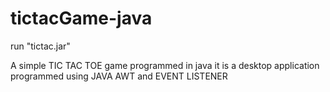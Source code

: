 # tictacGame-java
run "tictac.jar"

A simple TIC TAC TOE game programmed in java 
it is a desktop application programmed using JAVA AWT and EVENT LISTENER
